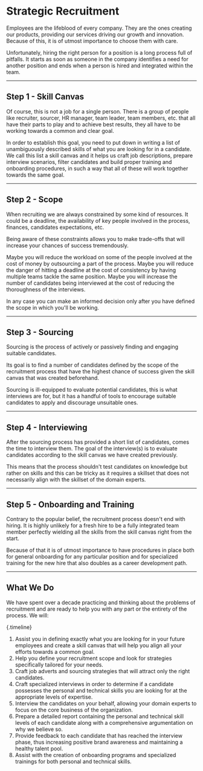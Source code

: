# Strategic Recruitment
Employees are the lifeblood of every company. They are the ones creating our products, providing our services driving our growth and innovation. Because of this, it is of utmost importance to choose them with care.

Unfortunately, hiring the right person for a position is a long process full of pitfalls. It starts as soon as someone in the company identifies a need for another position and ends when a person is hired and integrated within the team.

---

## Step 1 - Skill Canvas
Of course, this is not a job for a single person. There is a group of people like recruiter, sourcer, HR manager, team leader, team members, etc. that all have their parts to play and to achieve best results, they all have to be working towards a common and clear goal.

In order to establish this goal, you need to put down in writing a list of unambiguously described skills of what you are looking for in a candidate.  We call this list a skill canvas and it helps us craft job descriptions, prepare interview scenarios, filter candidates and build proper training and onboarding procedures, in such a way that all of these will work together towards the same goal.

---

## Step 2 - Scope

When recruiting we are always constrained by some kind of resources. It could be a deadline, the availability of key people involved in the process, finances, candidates expectations, etc.

Being aware of these constraints allows you to make trade-offs that will increase your chances of success tremendously. 

Maybe you will reduce the workload on some of the people involved at the cost of money by outsourcing a part of the process. Maybe you will reduce the danger of hitting a deadline at the cost of consistency by having multiple teams tackle the same position. Maybe you will increase the number of candidates being interviewed at the cost of reducing the thoroughness of the interviews.

In any case you can make an informed decision only after you have defined the scope in which you'll be working.

---

## Step 3 - Sourcing

Sourcing is the process of actively or passively finding and engaging suitable candidates. 

Its goal is to find a number of candidates defined by the scope of the recruitment process that have the highest chance of success given the skill canvas that was created beforehand.

Sourcing is ill-equipped to evaluate potential candidates, this is what interviews are for, but it has a handful of tools to encourage suitable candidates to apply and discourage unsuitable ones. 

---

## Step 4 - Interviewing
After the sourcing process has provided a short list of candidates, comes the time to interview them. The goal of the interview(s) is to evaluate candidates according to the skill canvas we have created previously.

This means that the process shouldn't test candidates on knowledge but rather on skills and this can be tricky as it requires a skillset that does not necessarily align with the skillset of the domain experts.

---

## Step 5 - Onboarding and Training

Contrary to the popular belief, the recruitment process doesn't end with hiring. It is highly unlikely for a fresh hire to be a fully integrated team member perfectly wielding all the skills from the skill canvas right from the start. 

Because of that it is of utmost importance to have procedures in place both for general onboarding for any particular position and for specialized training for the new hire that also doubles as a career development path.

---

## What We Do
We have spent over a decade practicing and thinking about the problems of recruitment and are ready to help you with any part or the entirety of the process. We will:

{.timeline}
1. Assist you in defining exactly what you are looking for in your future employees and create a skill canvas that will help you align all your efforts towards a common goal.
1. Help you define your recruitment scope and look for strategies specifically tailored for your needs.
1. Craft job adverts and sourcing strategies that will attract only the right candidates.
1. Craft specialized interviews in order to determine if a candidate possesses the personal and technical skills you are looking for at the appropriate levels of expertise.
1. Interview the candidates on your behalf, allowing your domain experts to focus on the core business of the organization.
1. Prepare a detailed report containing the personal and technical skill levels of each candidate along with a comprehensive argumentation on why we believe so.
1. Provide feedback to each candidate that has reached the interview phase, thus increasing positive brand awareness and maintaining a healthy talent pool. 
1. Assist with the creation of onboarding programs and specialized trainings for both personal and technical skills.